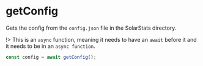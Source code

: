 # getConfig

Gets the config from the `config.json` file in the SolarStats directory.

!> This is an `async` function, meaning it needs to have an `await` before it and it needs to be in an `async function`.

```javascript
const config = await getConfig();
```
